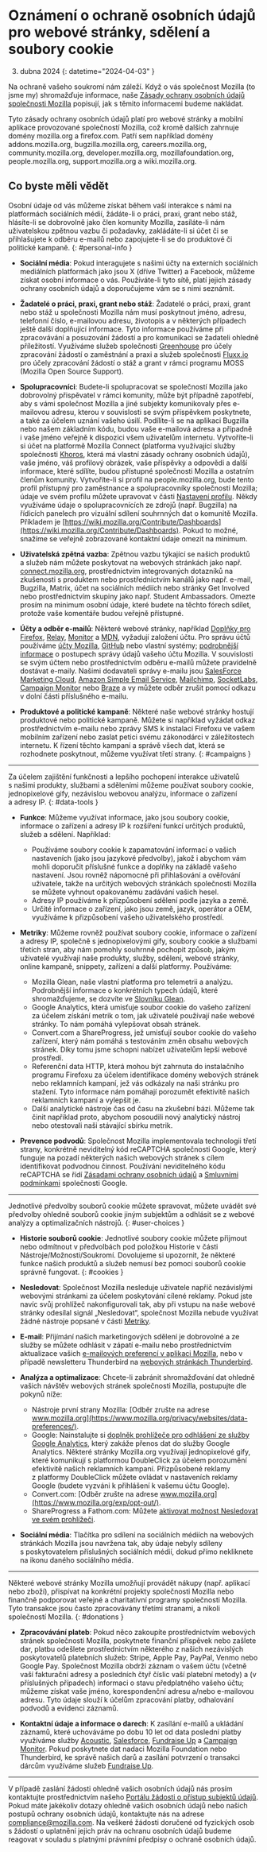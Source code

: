 # Oznámení o ochraně osobních údajů pro webové stránky, sdělení a soubory cookie

3. dubna 2024
{: datetime="2024-04-03" }

Na ochraně vašeho soukromí nám záleží. Když o vás společnost Mozilla (to jsme my) shromažďuje informace, naše [Zásady ochrany osobních údajů společnosti Mozilla](https://www.mozilla.org/privacy/) popisují, jak s těmito informacemi budeme nakládat.

Tyto zásady ochrany osobních údajů platí pro webové stránky a mobilní aplikace provozované společností Mozilla, což kromě dalších zahrnuje domény mozilla.org a firefox.com. Patří sem například domény addons.mozilla.org, bugzilla.mozilla.org, careers.mozilla.org, community.mozilla.org, developer.mozilla.org, mozillafoundation.org, people.mozilla.org, support.mozilla.org a wiki.mozilla.org.

## Co byste měli vědět

Osobní údaje od vás můžeme získat během vaší interakce s námi na platformách sociálních médií, žádáte-li o práci, praxi, grant nebo stáž, hlásíte-li se dobrovolně jako člen komunity Mozilla, zasíláte-li nám uživatelskou zpětnou vazbu či požadavky, zakládáte-li si účet či se přihlašujete k odběru e-mailů nebo zapojujete-li se do produktové či politické kampaně. 
{: #personal-info }

* **Sociální média**: Pokud interagujete s našimi účty na externích sociálních mediálních platformách jako jsou X (dříve Twitter) a Facebook, můžeme získat osobní informace o vás. Používáte-li tyto sítě, platí jejich zásady ochrany osobních údajů a doporučujeme vám se s nimi seznámit.

* **Žadatelé o práci, praxi, grant nebo stáž**: Žadatelé o práci, praxi, grant nebo stáž u společnosti Mozilla nám musí poskytnout jméno, adresu, telefonní číslo, e-mailovou adresu, životopis a v některých případech ještě další doplňující informace. Tyto informace používáme při zpracovávání a posuzování žádostí a pro komunikaci se žadateli ohledně příležitostí. Využíváme služeb společnosti [Greenhouse](https://www.greenhouse.io/privacy-policy) pro účely zpracování žádostí o zaměstnání a praxi a služeb společnosti [Fluxx.io](https://www.fluxx.io/privacy-policy) pro účely zpracování žádostí o stáž a grant v rámci programu MOSS (Mozilla Open Source Support).

* **Spolupracovníci**: Budete-li spolupracovat se společností Mozilla jako dobrovolný přispěvatel v rámci komunity, může být případně zapotřebí, aby s vámi společnost Mozilla a jiné subjekty komunikovaly přes e-mailovou adresu, kterou v souvislosti se svým příspěvkem poskytnete, a také za účelem uznání vašeho úsilí. Podílíte-li se na aplikaci Bugzilla nebo našem základním kódu, budou vaše e-mailová adresa a případně i vaše jméno veřejně k dispozici všem uživatelům internetu. Vytvoříte-li si účet na platformě Mozilla Connect (platforma využívající služby společnosti [Khoros](https://khoros.com/privacy), která má vlastní zásady ochrany osobních údajů), vaše jméno, váš profilový obrázek, vaše příspěvky a odpovědi a další informace, které sdílíte, budou přístupné společnosti Mozilla a ostatním členům komunity. Vytvoříte-li si profil na people.mozilla.org, bude tento profil přístupný pro zaměstnance a spolupracovníky společnosti Mozilla; údaje ve svém profilu můžete upravovat v části [Nastavení profilu](https://people.mozilla.org/e?section=personal-info). Někdy využíváme údaje o spolupracovnících ze zdrojů (např. Bugzilla) na řídicích panelech pro vizuální sdílení souhrnných dat o komunitě Mozilla. Příkladem je [https://wiki.mozilla.org/Contribute/Dashboards](https://wiki.mozilla.org/Contribute/Dashboards). Pokud to možné, snažíme se veřejně zobrazované kontaktní údaje omezit na minimum.

* **Uživatelská zpětná vazba**: Zpětnou vazbu týkající se našich produktů a služeb nám můžete poskytovat na webových stránkách jako např. [connect.mozilla.org](https://connect.mozilla.org/), prostřednictvím integrovaných dotazníků na zkušenosti s produktem nebo prostřednictvím kanálů jako např. e-mail, Bugzilla, Matrix, účet na sociálních médiích nebo stránky Get Involved nebo prostřednictvím skupiny jako např. Student Ambassadors. Omezte prosím na minimum osobní údaje, které budete na těchto fórech sdílet, protože vaše komentáře budou veřejně přístupné.

* **Účty a odběr e-mailů**: Některé webové stránky, například [Doplňky pro Firefox](https://addons.mozilla.org/firefox/), [Relay](https://relay.firefox.com/), [Monitor](https://monitor.firefox.com/) a [MDN](https://developer.mozilla.org/), vyžadují založení účtu. Pro správu účtů používáme [účty Mozilla](https://www.mozilla.org/privacy/mozilla-accounts/), [GitHub](https://support.github.com/#our-use-of-cookies-and-tracking) nebo vlastní systémy; [podrobnější informace](https://support.mozilla.org/kb/managing-account-data) o postupech správy údajů vašeho účtu Mozilla. V souvislosti se svým účtem nebo prostřednictvím odběru e-mailů můžete pravidelně dostávat e-maily. Našimi dodavateli správy e-mailu jsou [SalesForce Marketing Cloud](https://www.salesforce.com/company/privacy/), [Amazon Simple Email Service](https://aws.amazon.com/privacy/), [Mailchimp](https://www.intuit.com/privacy/statement/), [SocketLabs](https://www.socketlabs.com/legal/service-privacy/), [Campaign Monitor](https://meetmarigold.com/privacy-notices) nebo [Braze](https://www.braze.com/company/legal/privacy) a vy můžete odběr zrušit pomocí odkazu v dolní části příslušného e-mailu. 

* **Produktové a politické kampaně**: Některé naše webové stránky hostují produktové nebo politické kampaně. Můžete si například vyžádat odkaz prostřednictvím e-mailu nebo zprávy SMS k instalaci Firefoxu ve vašem mobilním zařízení nebo zaslat petici svému zákonodárci v záležitostech internetu. K řízení těchto kampaní a správě všech dat, která se rozhodnete poskytnout, můžeme využívat třetí strany. 
{: #campaigns }

---------------------------------------

Za účelem zajištění funkčnosti a lepšího pochopení interakce uživatelů s našimi produkty, službami a sděleními můžeme používat soubory cookie, jednopixelové gify, nezávislou webovou analýzu, informace o zařízení a adresy IP. 
{: #data-tools }

* **Funkce**: Můžeme využívat informace, jako jsou soubory cookie, informace o zařízení a adresy IP k rozšíření funkcí určitých produktů, služeb a sdělení. Například:
    * Používáme soubory cookie k zapamatování informací o vašich nastaveních (jako jsou jazykové předvolby), jakož i abychom vám mohli doporučit příslušné funkce a doplňky na základě vašeho nastavení. Jsou rovněž nápomocné při přihlašování a ověřování uživatele, takže na určitých webových stránkách společnosti Mozilla se můžete vyhnout opakovanému zadávání vašich hesel.
    * Adresy IP používáme k přizpůsobení sdělení podle jazyka a země.
    * Určité informace o zařízení, jako jsou země, jazyk, operátor a OEM, využíváme k přizpůsobení vašeho uživatelského prostředí.

* **Metriky**: Můžeme rovněž používat soubory cookie, informace o zařízení a adresy IP, společně s jednopixelovými gify, soubory cookie a službami třetích stran, aby nám pomohly souhrnně pochopit způsob, jakým uživatelé využívají naše produkty, služby, sdělení, webové stránky, online kampaně, snippety, zařízení a další platformy. Používáme:
    * Mozilla Glean, naše vlastní platforma pro telemetrii a analýzu. Podrobnější informace o konkrétních typech údajů, které shromažďujeme, se dozvíte ve [Slovníku Glean](https://dictionary.telemetry.mozilla.org/apps/bedrock).
    * Google Analytics, která umisťuje soubor cookie do vašeho zařízení za účelem získání metrik o tom, jak uživatelé používají naše webové stránky. To nám pomáhá vylepšovat obsah stránek.
    * Convert.com a ShareProgress, jež umisťují soubor cookie do vašeho zařízení, který nám pomáhá s testováním změn obsahu webových stránek. Díky tomu jsme schopni nabízet uživatelům lepší webové prostředí.
    * Referenční data HTTP, která mohou být zahrnuta do instalačního programu Firefoxu za účelem identifikace domény webových stránek nebo reklamních kampaní, jež vás odkázaly na naši stránku pro stažení. Tyto informace nám pomáhají porozumět efektivitě našich reklamních kampaní a vylepšit je.
    * Další analytické nástroje čas od času na zkušební bázi. Můžeme tak činit například proto, abychom posoudili nový analytický nástroj nebo otestovali naši stávající sbírku metrik.
 
* **Prevence podvodů**: Společnost Mozilla implementovala technologii třetí strany, konkrétně neviditelný kód reCAPTCHA společnosti Google, který funguje na pozadí některých našich webových stránek s cílem identifikovat podvodnou činnost. Používání neviditelného kódu reCAPTCHA se řídí [Zásadami ochrany osobních údajů](https://www.google.com/intl/policies/privacy/) a [Smluvními podmínkami](https://policies.google.com/terms) společnosti Google.

---------------------------------------

Jednotlivé předvolby souborů cookie můžete spravovat, můžete uvádět své předvolby ohledně souborů cookie jiným subjektům a odhlásit se z webové analýzy a optimalizačních nástrojů. 
{: #user-choices }

* **Historie souborů cookie**: Jednotlivé soubory cookie můžete přijmout nebo odmítnout v předvolbách pod položkou Historie v části Nástroje/Možnosti/Soukromí. Dovolujeme si upozornit, že některé funkce našich produktů a služeb nemusí bez pomoci souborů cookie správně fungovat. 
{: #cookies }

* **Nesledovat**: Společnost Mozilla nesleduje uživatele napříč nezávislými webovými stránkami za účelem poskytování cílené reklamy. Pokud jste navíc svůj prohlížeč nakonfigurovali tak, aby při vstupu na naše webové stránky odesílal signál „Nesledovat“, společnost Mozilla nebude využívat žádné nástroje popsané v části [Metriky](https://www.mozilla.org/privacy/websites/#data-tools).

* **E-mail**: Přijímání našich marketingových sdělení je dobrovolné a ze služby se můžete odhlásit v zápatí e-mailu nebo prostřednictvím aktualizace vašich [e-mailových preferencí v aplikaci Mozilla](https://www.mozilla.org/newsletter/recovery/), nebo v případě newsletteru Thunderbird na [webových stránkách Thunderbird](https://www.thunderbird.net/newsletter/).


* **Analýza a optimalizace**: Chcete-li zabránit shromažďování dat ohledně vašich návštěv webových stránek společnosti Mozilla, postupujte dle pokynů níže:
    * Nástroje první strany Mozilla: [Odběr zrušte na adrese www.mozilla.org](https://www.mozilla.org/privacy/websites/data-preferences/).
    * Google: Nainstalujte si [doplněk prohlížeče pro odhlášení ze služby Google Analytics](https://tools.google.com/dlpage/gaoptout), který zakáže přenos dat do služby Google Analytics. Některé stránky Mozilla.org využívají jednopixelové gify, které komunikují s platformou DoubleClick za účelem porozumění efektivitě našich reklamních kampaní. Přizpůsobené reklamy z platformy DoubleClick můžete ovládat v nastaveních reklamy Google (budete vyzváni k přihlášení k vašemu účtu Google).
    * Convert.com: [Odběr zrušte na adrese www.mozilla.org](https://www.mozilla.org/exp/opt-out/).
    * ShareProgress a Fathom.com: Můžete [aktivovat možnost Nesledovat ve svém prohlížeči](https://support.mozilla.org/kb/how-do-i-turn-do-not-track-feature).

* **Sociální média**: Tlačítka pro sdílení na sociálních médiích na webových stránkách Mozilla jsou navržena tak, aby údaje nebyly sdíleny s poskytovatelem příslušných sociálních médií, dokud přímo nekliknete na ikonu daného sociálního média.

---------------------------------------

Některé webové stránky Mozilla umožňují provádět nákupy (např. aplikací nebo zboží), přispívat na konkrétní projekty společnosti Mozilla nebo finančně podporovat veřejné a charitativní programy společnosti Mozilla. Tyto transakce jsou často zpracovávány třetími stranami, a nikoli společností Mozilla.
{: #donations }

* **Zpracovávání plateb**: Pokud něco zakoupíte prostřednictvím webových stránek společnosti Mozilla, poskytnete finanční příspěvek nebo zašlete dar, platbu odešlete prostřednictvím některého z našich nezávislých poskytovatelů platebních služeb: Stripe, Apple Pay, PayPal, Venmo nebo Google Pay. Společnost Mozilla obdrží záznam o vašem účtu (včetně vaší fakturační adresy a posledních čtyř číslic vaší platební metody) a (v příslušných případech) informaci o stavu předplatného vašeho účtu; můžeme získat vaše jméno, korespondenční adresu a/nebo e-mailovou adresu. Tyto údaje slouží k účelům zpracování platby, odhalování podvodů a evidenci záznamů. 

* **Kontaktní údaje a informace o darech**: K zasílání e-mailů a ukládání záznamů, které uchováváme po dobu 10 let od data poslední platby využíváme služby [Acoustic](https://acoustic.com/privacy-notice/), [Salesforce](https://www.salesforce.com/company/privacy/), [Fundraise Up](https://fundraiseup.com/privacy/) a [Campaign Monitor](https://meetmarigold.com/privacy-notices/). Pokud poskytnete dat nadaci Mozilla Foundation nebo Thunderbird, ke správě našich darů a zasílání potvrzení o transakci dárcům využíváme služeb [Fundraise Up](https://fundraiseup.com/privacy/).

---------------------------------------

V případě zaslání žádosti ohledně vašich osobních údajů nás prosím kontaktujte prostřednictvím našeho [Portálu žádosti o přístup subjektů údajů](https://privacyportal.onetrust.com/webform/1350748f-7139-405c-8188-22740b3b5587/4ba08202-2ede-4934-a89e-f0b0870f95f0). Pokud máte jakékoliv dotazy ohledně vašich osobních údajů nebo našich postupů ochrany osobních údajů, kontaktujte nás na adrese [compliance@mozilla.com](mailto:compliance@mozilla.com). Na veškeré žádosti doručené od fyzických osob s žádostí o uplatnění jejich práv na ochranu osobních údajů budeme reagovat v souladu s platnými právními předpisy o ochraně osobních údajů.
